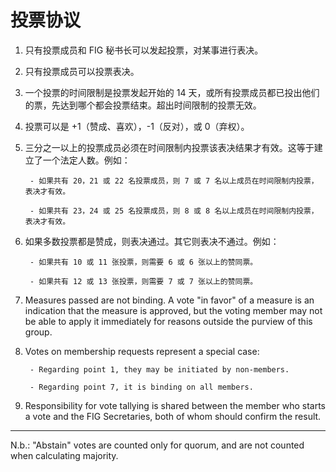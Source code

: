 投票协议
===============

1. 只有投票成员和 FIG 秘书长可以发起投票，对某事进行表决。

2. 只有投票成员可以投票表决。

3. 一个投票的时间限制是投票发起开始的 14 天，或所有投票成员都已投出他们的票，先达到哪个都会投票结束。超出时间限制的投票无效。

4. 投票可以是 +1（赞成、喜欢），-1（反对），或 0（弃权）。

5. 三分之一以上的投票成员必须在时间限制内投票该表决结果才有效。这等于建立了一个法定人数。例如：

        - 如果共有 20，21 或 22 名投票成员，则 7 或 7 名以上成员在时间限制内投票，表决才有效。

        - 如果共有 23，24 或 25 名投票成员，则 8 或 8 名以上成员在时间限制内投票，表决才有效。

6. 如果多数投票都是赞成，则表决通过。其它则表决不通过。例如：

        - 如果共有 10 或 11 张投票，则需要 6 或 6 张以上的赞同票。

        - 如果共有 12 或 13 张投票，则需要 7 或 7 张以上的赞同票。

7. Measures passed are not binding. A vote "in favor" of a measure is an
indication that the measure is approved, but the voting member may not be able
to apply it immediately for reasons outside the purview of this group.

8. Votes on membership requests represent a special case:

        - Regarding point 1, they may be initiated by non-members.

        - Regarding point 7, it is binding on all members.

9. Responsibility for vote tallying is shared between the member who starts a vote
and the FIG Secretaries, both of whom should confirm the result.

* * *

N.b.: "Abstain" votes are counted only for quorum, and are not counted when
calculating majority.

